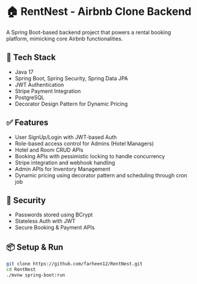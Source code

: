 # 🏠 RentNest - Airbnb Clone Backend

A Spring Boot-based backend project that powers a rental booking platform, mimicking core Airbnb functionalities.

## 🔧 Tech Stack
- Java 17
- Spring Boot, Spring Security, Spring Data JPA
- JWT Authentication
- Stripe Payment Integration
- PostgreSQL
- Decorator Design Pattern for Dynamic Pricing

## ✅ Features
- User SignUp/Login with JWT-based Auth
- Role-based access control for Admins (Hotel Managers)
- Hotel and Room CRUD APIs
- Booking APIs with pessimistic locking to handle concurrency
- Stripe integration and webhook handling
- Admin APIs for Inventory Management
- Dynamic pricing using decorator pattern and scheduling through cron job

## 🔐 Security
- Passwords stored using BCrypt
- Stateless Auth with JWT
- Secure Booking & Payment APIs

## 📦 Setup & Run
```bash
git clone https://github.com/farheen12/RentNest.git
cd RentNest
./mvnw spring-boot:run
